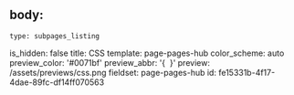 body:
  -
    type: subpages_listing
is_hidden: false
title: CSS
template: page-pages-hub
color_scheme: auto
preview_color: '#0071bf'
preview_abbr: '{&nbsp;&nbsp;}'
preview: /assets/previews/css.png
fieldset: page-pages-hub
id: fe15331b-4f17-4dae-89fc-df14ff070563
